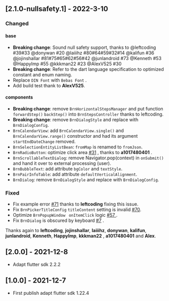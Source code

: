 ## [2.1.0-nullsafety.1] - 2022-3-10
### Changed

#### base

- **Breaking change**: Sound null safety support, thanks to  @leftcoding #39#33 @donywan #20 @laiiihz #80#64#59#32#14  @kalifun #36 @jojinshallar #81#75#65#62#56#42 @junlandroid #73 @Kenneth #53 @HappyImp #55 @kkkman22 #23 @AlexV525 #30
- **Breaking change**: Refer to the dart language specification to optimized constant and enum naming.
- Replace <code>DIN Font</code> with <code>Bebas Font</code> .
- Add build test thank to **AlexV525**.

#### components
- **Breaking change**: remove <code>BrnHorizontalStepsManager</code> and put function <code>forwardStep()</code>  <code>backStep()</code> into <code>BrnStepsController</code> thanks to leftcoding.
- **Breaking change**:  remove <code>BrnDialogStyle</code> and replace with <code>BrnDialogConfig</code>.
- <code>BrnCalendarView</code>: add <code>BrnCalendarView.single()</code> and <code>BrnCalendarView.range()</code> constructor and had its argument <code>startEndDateChange</code> removed.
- <code>BrnSelectionEntityListBean</code>: <code>fromMap</code> is renamed to <code>fromJson</code>.
- <code>BrnRadioButton</code>: optimize click area [#31](https://github.com/LianjiaTech/bruno/pull/31) , thanks to **a1017480401** .
- <code>BrnScrollableTextDialog</code>: remove Navigator.pop(context) in <code>onSubmit()</code> and hand it over to external processing (user).
- <code>BrnBubbleText</code>: add attribute <code>bgColor</code> and <code>textStyle</code>.
- <code>BrnPairInfoTable</code>: add attribute <code>defaultVerticalAlignment</code>.
- <code>BrnDialog</code>: remove <code>BrnDialogStyle</code> and replace with <code>BrnDialogConfig</code>.



### Fixed

- Fix example error [#71](https://github.com/LianjiaTech/bruno/issues/71) thanks to **leftcoding** fixing this issue.
- Fix <code>BrnPickerTitleConfig</code>  <code>titleContent</code> setting is invalid  [#70](https://github.com/LianjiaTech/bruno/issues/70).
- Optimize <code>BrnPopupWindow </code> <code>onItemClick</code>  logic  [#57 ](https://github.com/LianjiaTech/bruno/issues/57) .
- Fix <code>BrnDialog</code>  is obscured  by keyboard  [#7](https://github.com/LianjiaTech/bruno/issues/7) .



Thanks again to **leftcoding**,  **jojinshallar**,  **laiiihz**,  **donywan**,  **kalifun**,  **junlandroid**, **Kenneth**, **HappyImp**,  **kkkman22** , **a1017480401** and  **Alex**.



## [2.0.0] - 2021-12-8

- Adapt flutter sdk 2.2.2

## [1.0.0] - 2021-12-7

- First publish adapt flutter sdk 1.22.4

